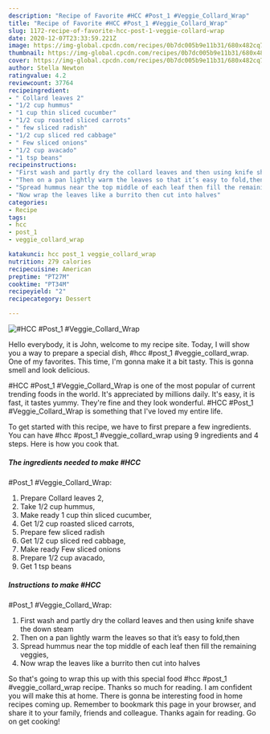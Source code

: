 ```yaml
---
description: "Recipe of Favorite #HCC #Post_1 #Veggie_Collard_Wrap"
title: "Recipe of Favorite #HCC #Post_1 #Veggie_Collard_Wrap"
slug: 1172-recipe-of-favorite-hcc-post-1-veggie-collard-wrap
date: 2020-12-07T23:33:59.221Z
image: https://img-global.cpcdn.com/recipes/0b7dc005b9e11b31/680x482cq70/hcc-post_1-veggie_collard_wrap-recipe-main-photo.jpg
thumbnail: https://img-global.cpcdn.com/recipes/0b7dc005b9e11b31/680x482cq70/hcc-post_1-veggie_collard_wrap-recipe-main-photo.jpg
cover: https://img-global.cpcdn.com/recipes/0b7dc005b9e11b31/680x482cq70/hcc-post_1-veggie_collard_wrap-recipe-main-photo.jpg
author: Stella Newton
ratingvalue: 4.2
reviewcount: 37764
recipeingredient:
- " Collard leaves 2"
- "1/2 cup hummus"
- "1 cup thin sliced cucumber"
- "1/2 cup roasted sliced carrots"
- " few sliced radish"
- "1/2 cup sliced red cabbage"
- " Few sliced onions"
- "1/2 cup avacado"
- "1 tsp beans"
recipeinstructions:
- "First wash and partly dry the collard leaves and then using knife shave the down steam"
- "Then on a pan lightly warm the leaves so that it’s easy to fold,then"
- "Spread hummus near the top middle of each leaf then fill the remaining veggies,"
- "Now wrap the leaves like a burrito then cut into halves"
categories:
- Recipe
tags:
- hcc
- post_1
- veggie_collard_wrap

katakunci: hcc post_1 veggie_collard_wrap 
nutrition: 279 calories
recipecuisine: American
preptime: "PT27M"
cooktime: "PT34M"
recipeyield: "2"
recipecategory: Dessert

---
```



![#HCC
#Post_1
#Veggie_Collard_Wrap](https://img-global.cpcdn.com/recipes/0b7dc005b9e11b31/680x482cq70/hcc-post_1-veggie_collard_wrap-recipe-main-photo.jpg)

Hello everybody, it is John, welcome to my recipe site. Today, I will show you a way to prepare a special dish, #hcc
#post_1
#veggie_collard_wrap. One of my favorites. This time, I'm gonna make it a bit tasty. This is gonna smell and look delicious.



#HCC
#Post_1
#Veggie_Collard_Wrap is one of the most popular of current trending foods in the world. It's appreciated by millions daily. It's easy, it is fast, it tastes yummy. They're fine and they look wonderful. #HCC
#Post_1
#Veggie_Collard_Wrap is something that I've loved my entire life.


To get started with this recipe, we have to first prepare a few ingredients. You can have #hcc
#post_1
#veggie_collard_wrap using 9 ingredients and 4 steps. Here is how you cook that.

<!--inarticleads1-->

##### The ingredients needed to make #HCC
#Post_1
#Veggie_Collard_Wrap:

1. Prepare  Collard leaves 2,
1. Take 1/2 cup hummus,
1. Make ready 1 cup thin sliced cucumber,
1. Get 1/2 cup roasted sliced carrots,
1. Prepare  few sliced radish
1. Get 1/2 cup sliced red cabbage,
1. Make ready  Few sliced onions
1. Prepare 1/2 cup avacado,
1. Get 1 tsp beans




<!--inarticleads2-->

##### Instructions to make #HCC
#Post_1
#Veggie_Collard_Wrap:

1. First wash and partly dry the collard leaves and then using knife shave the down steam
1. Then on a pan lightly warm the leaves so that it’s easy to fold,then
1. Spread hummus near the top middle of each leaf then fill the remaining veggies,
1. Now wrap the leaves like a burrito then cut into halves




So that's going to wrap this up with this special food #hcc
#post_1
#veggie_collard_wrap recipe. Thanks so much for reading. I am confident you will make this at home. There is gonna be interesting food in home recipes coming up. Remember to bookmark this page in your browser, and share it to your family, friends and colleague. Thanks again for reading. Go on get cooking!
